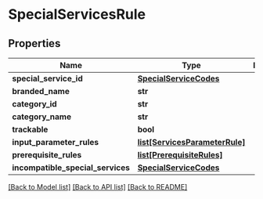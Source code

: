# SpecialServicesRule

## Properties
Name | Type | Description | Notes
------------ | ------------- | ------------- | -------------
**special_service_id** | [**SpecialServiceCodes**](SpecialServiceCodes.md) |  | [optional] 
**branded_name** | **str** |  | [optional] 
**category_id** | **str** |  | [optional] 
**category_name** | **str** |  | [optional] 
**trackable** | **bool** |  | [optional] 
**input_parameter_rules** | [**list[ServicesParameterRule]**](ServicesParameterRule.md) |  | [optional] 
**prerequisite_rules** | [**list[PrerequisiteRules]**](PrerequisiteRules.md) |  | [optional] 
**incompatible_special_services** | [**SpecialServiceCodes**](SpecialServiceCodes.md) |  | [optional] 

[[Back to Model list]](../README.md#documentation-for-models) [[Back to API list]](../README.md#documentation-for-api-endpoints) [[Back to README]](../README.md)


